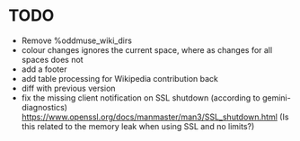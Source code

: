 # TODO

- Remove %oddmuse_wiki_dirs
- colour changes ignores the current space, where as changes for all spaces does not
- add a footer
- add table processing for Wikipedia contribution back
- diff with previous version
- fix the missing client notification on SSL shutdown (according to
  gemini-diagnostics)
  https://www.openssl.org/docs/manmaster/man3/SSL_shutdown.html
  (Is this related to the memory leak when using SSL and no limits?)
  
